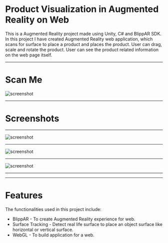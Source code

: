 # Product Visualization in Augmented Reality on Web

This is a Augmented Reality project made using Unity, C# and BlippAR SDK.
In this project I have created Augmented Reality web application, which scans for surface to place a product and places the product. User can drag, scale and rotate the product. User can see the product related information on the web page itself.
___
# Scan Me
![screenshot](/ScreenShots/1.jpg)
___
# Screenshots
___
![screenshot](/ScreenShots/1.jpg)
___
![screenshot](/ScreenShots/2.jpg)
___
![screenshot](/ScreenShots/3.jpg)
___
___
# Features
The functionalities used in this project include:
  * BlippAR - To create Augmented Reality experience for web.
  * Surface Tracking - Detect real life surface to place an object surface like horizontal or vertical surface.
  * WebGL - To build application for a web.


